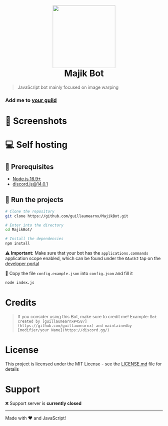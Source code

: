 <h1 align="center"><img src="https://user-images.githubusercontent.com/37373941/183765202-4072ccf2-7fba-445a-9522-8e2b5bf7c789.png" width="200px"> <br/> Majik Bot </h1>

> JavaScript bot mainly focused on image warping

<h3> Add me to <a href="https://discord.com/api/oauth2/authorize?client_id=1006675067830276126&permissions=140660698177&scope=bot%20applications.commands">your guild </a> </h3>

# 📸 Screenshots

# 💻 Self hosting

## 🚧 Prerequisites 

- [Node.js 16.9+](https://nodejs.org/en/download/)
- [discord.js@14.0.1](https://www.npmjs.com/package/discord.js/v/14.0.1)

## 💨 Run the projects

```bash
# Clone the repository
git clone https://github.com/guillaumearnx/MajikBot.git

# Enter into the directory
cd MajikBot/

# Install the dependencies
npm install
```

:warning: **Important:** Make sure that your bot has the `applications.commands` application scope enabled, which can be found under the `OAuth2` tap on the [developer portal](https://discord.com/developers/applications/)

:memo: Copy the file `config.example.json` into `config.json` and fill it

```bash
node index.js
```

# Credits

> If you consider using this Bot, make sure to credit me!
> Example: `Bot created by [guillaumearnx#4587](https://github.com/guillaumearnx) and maintainedby [modifier/your Name](https://discord.gg/)`

# License

This project is licensed under the MIT License - see the [LICENSE.md](LICENSE) file for details

# Support

:x: Support server is **currently closed**

---

Made with :heart: and JavaScript!
